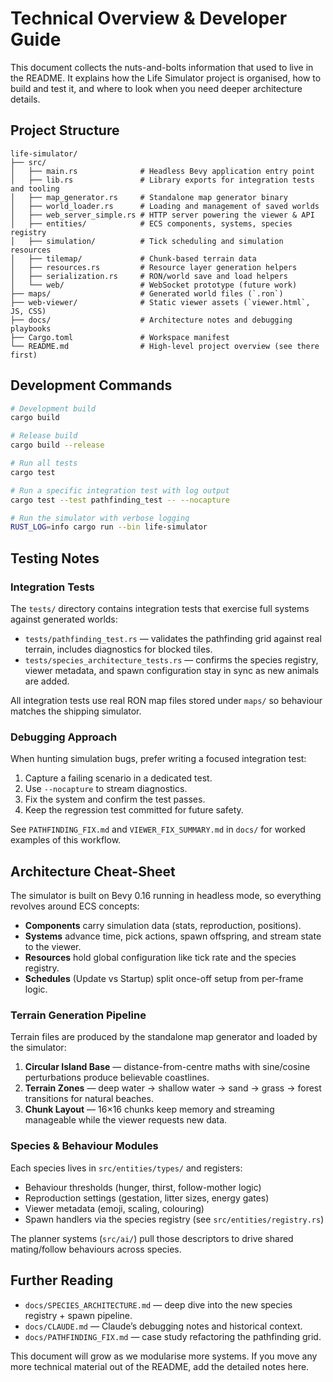 # Technical Overview & Developer Guide

This document collects the nuts-and-bolts information that used to live in the README. It explains how the Life Simulator project is organised, how to build and test it, and where to look when you need deeper architecture details.

## Project Structure

```
life-simulator/
├── src/
│   ├── main.rs              # Headless Bevy application entry point
│   ├── lib.rs               # Library exports for integration tests and tooling
│   ├── map_generator.rs     # Standalone map generator binary
│   ├── world_loader.rs      # Loading and management of saved worlds
│   ├── web_server_simple.rs # HTTP server powering the viewer & API
│   ├── entities/            # ECS components, systems, species registry
│   ├── simulation/          # Tick scheduling and simulation resources
│   ├── tilemap/             # Chunk-based terrain data
│   ├── resources.rs         # Resource layer generation helpers
│   ├── serialization.rs     # RON/world save and load helpers
│   └── web/                 # WebSocket prototype (future work)
├── maps/                    # Generated world files (`.ron`)
├── web-viewer/              # Static viewer assets (`viewer.html`, JS, CSS)
├── docs/                    # Architecture notes and debugging playbooks
├── Cargo.toml               # Workspace manifest
└── README.md                # High-level project overview (see there first)
```

## Development Commands

```bash
# Development build
cargo build

# Release build
cargo build --release

# Run all tests
cargo test

# Run a specific integration test with log output
cargo test --test pathfinding_test -- --nocapture

# Run the simulator with verbose logging
RUST_LOG=info cargo run --bin life-simulator
```

## Testing Notes

### Integration Tests

The `tests/` directory contains integration tests that exercise full systems against generated worlds:

- `tests/pathfinding_test.rs` — validates the pathfinding grid against real terrain, includes diagnostics for blocked tiles.
- `tests/species_architecture_tests.rs` — confirms the species registry, viewer metadata, and spawn configuration stay in sync as new animals are added.

All integration tests use real RON map files stored under `maps/` so behaviour matches the shipping simulator.

### Debugging Approach

When hunting simulation bugs, prefer writing a focused integration test:

1. Capture a failing scenario in a dedicated test.
2. Use `--nocapture` to stream diagnostics.
3. Fix the system and confirm the test passes.
4. Keep the regression test committed for future safety.

See `PATHFINDING_FIX.md` and `VIEWER_FIX_SUMMARY.md` in `docs/` for worked examples of this workflow.

## Architecture Cheat-Sheet

The simulator is built on Bevy 0.16 running in headless mode, so everything revolves around ECS concepts:

- **Components** carry simulation data (stats, reproduction, positions).
- **Systems** advance time, pick actions, spawn offspring, and stream state to the viewer.
- **Resources** hold global configuration like tick rate and the species registry.
- **Schedules** (Update vs Startup) split once-off setup from per-frame logic.

### Terrain Generation Pipeline

Terrain files are produced by the standalone map generator and loaded by the simulator:

1. **Circular Island Base** — distance-from-centre maths with sine/cosine perturbations produce believable coastlines.
2. **Terrain Zones** — deep water → shallow water → sand → grass → forest transitions for natural beaches.
3. **Chunk Layout** — 16×16 chunks keep memory and streaming manageable while the viewer requests new data.

### Species & Behaviour Modules

Each species lives in `src/entities/types/` and registers:

- Behaviour thresholds (hunger, thirst, follow-mother logic)
- Reproduction settings (gestation, litter sizes, energy gates)
- Viewer metadata (emoji, scaling, colouring)
- Spawn handlers via the species registry (see `src/entities/registry.rs`)

The planner systems (`src/ai/`) pull those descriptors to drive shared mating/follow behaviours across species.

## Further Reading

- `docs/SPECIES_ARCHITECTURE.md` — deep dive into the new species registry + spawn pipeline.
- `docs/CLAUDE.md` — Claude’s debugging notes and historical context.
- `docs/PATHFINDING_FIX.md` — case study refactoring the pathfinding grid.

This document will grow as we modularise more systems. If you move any more technical material out of the README, add the detailed notes here.

